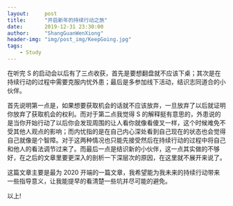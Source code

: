 ```yaml
---
layout:     post
title:      "开启新年的持续行动之旅"
date:       2019-12-31 23:30:00
author:     "ShangGuanWenXiong"
header-img: "img/post_img/KeepGoing.jpg"
tags:
    - Study
---
```


在听完 S 的启动会以后有了三点收获，首先是要想翻盘就不应该下桌；其次是在持续行动的过程中需要克服内忧外患；最后是多参加线下活动，结识志同道合的小伙伴。

首先说明第一点是，如果想要获取机会的话就不应该放弃，一旦放弃了以后就证明你放弃了获取机会的权利。而对于第二点我觉得 S 的解释挺有意思的，外患说的是当你开始行动了以后你会发现周围的让人看你就像看傻叉一样，这个时候难免不受其他人观点的影响；而内忧指的是在自己内心深处看到自己现在的状态也会觉得自己就像是个智障。对于这两种情况也只能先接受然后在持续行动的过程中将自己和他人的看法调节过来了。而最后一点是结识新的小伙伴，这一点其实做的不够好，在之后的文章里要更深入的剖析一下深层次的原因，在这里就不展开来说了。

这篇文章主要是最为 2020 开端的一篇文章，我希望能为我未来的持续行动带来一些指导意义，让我能提早的看清楚一些坑并尽可能的避免。

以上!
